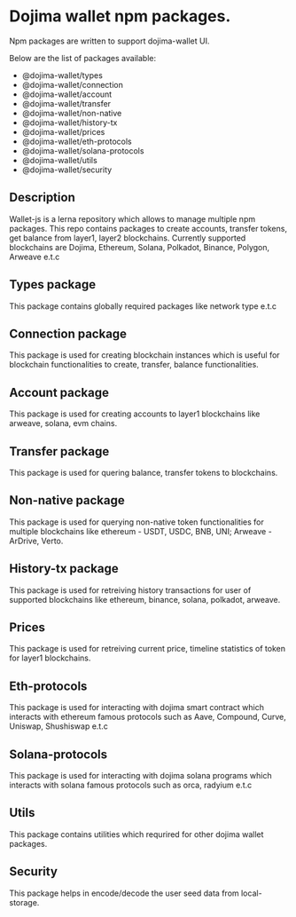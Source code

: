 # Dojima wallet npm packages.

Npm packages are written to support dojima-wallet UI.

Below are the list of packages available:

- @dojima-wallet/types
- @dojima-wallet/connection
- @dojima-wallet/account
- @dojima-wallet/transfer
- @dojima-wallet/non-native
- @dojima-wallet/history-tx
- @dojima-wallet/prices
- @dojima-wallet/eth-protocols
- @dojima-wallet/solana-protocols
- @dojima-wallet/utils
- @dojima-wallet/security

## Description

Wallet-js is a lerna repository which allows to manage multiple npm packages. This repo contains packages to create accounts, transfer tokens, get balance from layer1, layer2 blockchains. Currently supported blockchains are Dojima, Ethereum, Solana, Polkadot, Binance, Polygon, Arweave e.t.c

## Types package

This package contains globally required packages like network type e.t.c

## Connection package

This package is used for creating blockchain instances which is useful for blockchain functionalities to create, transfer, balance functionalities.

## Account package

This package is used for creating accounts to layer1 blockchains like arweave, solana, evm chains.

## Transfer package

This package is used for quering balance, transfer tokens to blockchains.

## Non-native package

This package is used for querying non-native token functionalities for multiple blockchains like ethereum - USDT, USDC, BNB, UNI; Arweave - ArDrive, Verto.

## History-tx package

This package is used for retreiving history transactions for user of supported blockchains like ethereum, binance, solana, polkadot, arweave.

## Prices

This package is used for retreiving current price, timeline statistics of token for layer1 blockchains.

## Eth-protocols

This package is used for interacting with dojima smart contract which interacts with ethereum famous protocols such as Aave, Compound, Curve, Uniswap, Shushiswap e.t.c

## Solana-protocols

This package is used for interacting with dojima solana programs which interacts with solana famous protocols such as orca, radyium e.t.c

## Utils

This package contains utilities which requrired for other dojima wallet packages.

## Security

This package helps in encode/decode the user seed data from local-storage.
